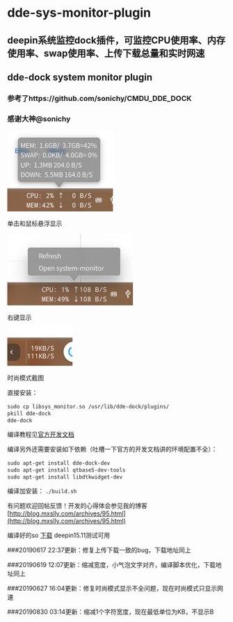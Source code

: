 # dde-sys-monitor-plugin
## deepin系统监控dock插件，可监控CPU使用率、内存使用率、swap使用率、上传下载总量和实时网速
## dde-dock system monitor plugin
### 参考了https://github.com/sonichy/CMDU_DDE_DOCK
### 感谢大神@sonichy
![alt](深度截图_201906172016242.png)

单击和鼠标悬浮显示

![alt](深度截图_20190617202551.png)

右键显示

![alt](深度截图_选择区域_20190627161027.png)

时尚模式截图

直接安装：
```
sudo cp libsys_monitor.so /usr/lib/dde-dock/plugins/
pkill dde-dock
dde-dock
```

编译教程见[官方开发文档](https://github.com/linuxdeepin/dde-dock/blob/master/plugins/plugin-guide/plugins-developer-guide.md
)

编译另外还需要安装如下依赖（吐槽一下官方的开发文档讲的环境配置不全）：
```
sudo apt-get install dde-dock-dev 
sudo apt-get install qtbase5-dev-tools
sudo apt-get install libdtkwidget-dev
```

编译加安装：
`./build.sh`

有问题欢迎回帖反馈！开发的心得体会参见我的博客
[http://blog.mxslly.com/archives/95.html](http://blog.mxslly.com/archives/95.html)

编译好的so [下载](https://github.com/q77190858/dde-sys-monitor-plugin/raw/master/build/libsys_monitor.so)
deepin15.11测试可用

###20190617 22:37更新：修复上传下载一致的bug，下载地址同上

###20190619 12:07更新：缩减宽度，小气泡文字对齐，编译脚本优化，下载地址同上

###20190627 16:04更新：修复时尚模式显示不全问题，现在时尚模式只显示网速

###20190830 03:14更新：缩减1个字符宽度，现在最低单位为KB，不显示B
